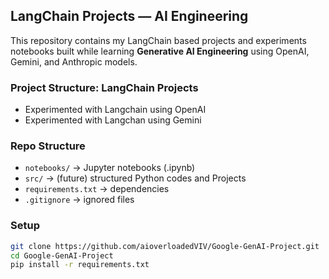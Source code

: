 ## LangChain Projects — AI Engineering

This repository contains my LangChain based projects and experiments notebooks built while learning **Generative AI Engineering** using OpenAI, Gemini, and Anthropic models.

### Project Structure: LangChain Projects
- Experimented with Langchain using OpenAI
- Experimented with Langchan using Gemini

### Repo Structure
- `notebooks/` → Jupyter notebooks (.ipynb)
- `src/` → (future) structured Python codes and Projects
- `requirements.txt` → dependencies
- `.gitignore` → ignored files

### Setup
```bash
git clone https://github.com/aioverloadedVIV/Google-GenAI-Project.git
cd Google-GenAI-Project
pip install -r requirements.txt